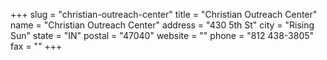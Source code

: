 +++
slug = "christian-outreach-center"
title = "Christian Outreach Center"
name = "Christian Outreach Center"
address = "430 5th St"
city = "Rising Sun"
state = "IN"
postal = "47040"
website = ""
phone = "812 438-3805"
fax = ""
+++
